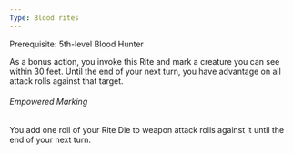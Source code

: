 ```yaml
---
Type: Blood rites
---
```

Prerequisite: 5th-level Blood Hunter

As a bonus action, you invoke this Rite and mark a creature you can see within 30 feet. Until the end of your next turn, you have advantage on all attack rolls against that target.

###### Empowered Marking
You add one roll of your Rite Die to weapon attack rolls against it until the end of your next turn.